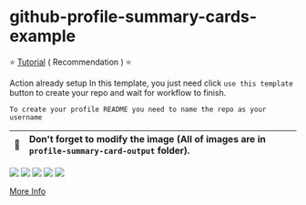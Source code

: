 # github-profile-summary-cards-example

:star: [Tutorial](https://github.com/danielnaranjo/github-profile-summary-cards/wiki/Toturial) ( Recommendation ) :star:

Action already setup In this template, you just need click `use this template` button to create your repo and wait for workflow to finish.

```To create your profile README you need to name the repo as your username```

| :bell: | Don't forget to modify the image (All of images are in `profile-summary-card-output` folder). |
| :-------: | :-------------------------------------------------------------------------------------------------------- |

[![](https://raw.githubusercontent.com/danielnaranjo/github-profile-summary-cards-example/master/profile-summary-card-output/vue/0-profile-details.svg)](https://github.com/danielnaranjo/github-profile-summary-cards)
[![](https://raw.githubusercontent.com/danielnaranjo/github-profile-summary-cards-example/master/profile-summary-card-output/vue/1-repos-per-language.svg)](https://github.com/danielnaranjo/github-profile-summary-cards) [![](https://raw.githubusercontent.com/danielnaranjo/github-profile-summary-cards-example/master/profile-summary-card-output/vue/2-most-commit-language.svg)](https://github.com/danielnaranjo/github-profile-summary-cards)
[![](https://raw.githubusercontent.com/danielnaranjo/github-profile-summary-cards-example/master/profile-summary-card-output/vue/3-stats.svg)](https://github.com/danielnaranjo/github-profile-summary-cards) [![](https://raw.githubusercontent.com/danielnaranjo/github-profile-summary-cards-example/master/profile-summary-card-output/vue/4-productive-time.svg)](https://github.com/danielnaranjo/github-profile-summary-cards)

[More Info](https://github.com/danielnaranjo/github-profile-summary-cards)

